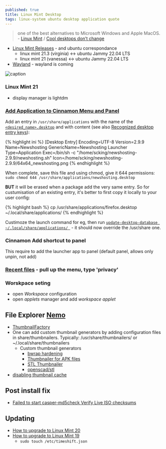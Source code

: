 ```yaml
---
published: true
title: Linux Mint Desktop
tags: linux-system ubuntu desktop application quote
---
```

> one of the best alternatives to Microsoft Windows and Apple MacOS. - [Linux Mint](https://linuxmint.com/about.php) /  [Cool desktops don’t change](https://news.ycombinator.com/item?id=31769604) 

<link rel="shortcut icon" href="https://linuxmint.com/web/img/favicon.ico" type="image/x-icon" />

- [Linux Mint Releases](https://www.linuxmint.com/download_all.php) - and ubuntu correspondance
	- linux mint 21.3 (virginia) <-> ubuntu Jammy 22.04 LTS
	- linux mint 21   (vanessa)  <-> ubuntu Jammy 22.04 LTS
- [Wayland](https://blog.linuxmint.com/) - wayland is coming

![caption](https://external-content.duckduckgo.com/iu/?u=https%3A%2F%2Ftse4.mm.bing.net%2Fth%3Fid%3DOIP.SrDJcVOmGRfl3ZWMHFnsIgAAAA%26pid%3DApi&f=1&ipt=6193fd3b6793de1e1e739c906933cbfbe5695857922e3bcac6331f350a9612e6&ipo=images)

### Linux Mint 21
- display manager is lightdm

### [Add Application to Cinnamon Menu and Panel](https://www.scottcking.com/2020/07/13/linux-mint-20-cinnamon-manually-add-application-to-cinnamon-menu-panel/)

Add an entry in `/usr/share/applications` with the name of the [`<desired_name>.desktop`](https://wiki.archlinux.org/title/Desktop_entries) and
with content (see also [Recognized desktop entry keys](https://specifications.freedesktop.org/desktop-entry-spec/latest/ar01s06.html)):

{% highlight ini %}
[Desktop Entry]
Encoding=UTF-8
Version=2.9.9
Name=Newshosting
GenericName=Newshosting Launcher
Type=Application
Exec=/bin/sh -c "/home/scking/newshosting-2.9.9/newshosting.sh"
Icon=/home/scking/newshosting-2.9.9/64x64_newshosting.png
{% endhighlight %}

When complete, save this file and using chmod, give it 644 permissions:  
`sudo chmod 644 /usr/share/applications/newshosting.desktop`

**BUT** it will be erased when a package add the very same entry.
So for custumisation of an existing entry, it's better to first copy it locally to your user config:

{% highlight bash %}
cp /usr/share/applications/firefox.desktop ~/.local/share/applications/
{% endhighlight %}

Custimoze the launch command for eg, then run [`update-desktop-database ~/.local/share/applications/ `](https://askubuntu.com/questions/610474/can-local-share-applications-override-usr-share-applications/610527#610527) - it should now override the /usr/share one.

### Cinnamon Add shortcut to panel
This require to add the launcher app to panel (default panel, allows only unpin, not add)

### [Recent files](https://askubuntu.com/questions/540661/how-do-i-disable-the-recent-files-feature-in-the-cinnamon-desktop-environment) - pull up the menu, type 'privacy' 

### Worskpace seting

- open _Workspace_ configuration
- open _applets_ manager and add _workspace applet_

## File Explorer [Nemo](https://doc.ubuntu-fr.org/nemo)
- [ThumbnailFactory](https://unix.stackexchange.com/questions/249182/nemo-how-can-i-fix-a-problem-has-been-detected-with-your-thumbnail-cache/249211#249211)
- One can add custom thumbnail generators by adding configuration files in share/thumbnailers. Typically: /usr/share/thumbnailers/ or ~/.local/share/thumbnailers
	- Custom thumbnail generators
    	- [bwrap hardening](http://www.bernaerts-nicolas.fr/linux/74-ubuntu/360-ubuntu-nautilus-external-thumbnailer-failure)
    	- [Thumbnailer for APK files](http://www.bernaerts-nicolas.fr/linux/76-gnome/284-gnome-shell-generate-apk-thumbnail-nautilus)
        - [STL Thumbnailer](https://github.com/Spiritdude/Nautilus_Thumbnailer_STL)
        - [openscad/stl](https://github.com/yorikvanhavre/openscad-thumbnailers)
- [disabling thumbnail cache](https://forums.linuxmint.com/viewtopic.php?t=203366)

## Post install fix
- [Failed to start casper-md5check Verify Live ISO checksums](https://askubuntu.com/questions/1421093/ubuntu-boot-systemd1-failed-to-start-casper-md5check-verify-live-iso-checksum)

## Updating
- [How to upgrade to Linux Mint 20](https://linuxmint-user-guide.readthedocs.io/en/latest/upgrade-to-mint-20.html)
- [How to upgrade to Linux Mint 19](https://community.linuxmint.com/tutorial/view/2416)
    - `sudo touch /etc/timeshift.json`
